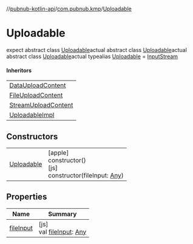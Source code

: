 //[pubnub-kotlin-api](../../../index.md)/[com.pubnub.kmp](../index.md)/[Uploadable](index.md)

# Uploadable

expect abstract class [Uploadable](index.md)actual abstract class [Uploadable](index.md)actual abstract class [Uploadable](index.md)actual typealias [Uploadable](index.md) = [InputStream](https://docs.oracle.com/javase/8/docs/api/java/io/InputStream.html)

#### Inheritors

| |
|---|
| [DataUploadContent](../-data-upload-content/index.md) |
| [FileUploadContent](../-file-upload-content/index.md) |
| [StreamUploadContent](../-stream-upload-content/index.md) |
| [UploadableImpl](../-uploadable-impl/index.md) |

## Constructors

| | |
|---|---|
| [Uploadable](-uploadable.md) | [apple]<br>constructor()<br>[js]<br>constructor(fileInput: [Any](https://kotlinlang.org/api/latest/jvm/stdlib/kotlin/-any/index.html)) |

## Properties

| Name | Summary |
|---|---|
| [fileInput](file-input.md) | [js]<br>val [fileInput](file-input.md): [Any](https://kotlinlang.org/api/latest/jvm/stdlib/kotlin/-any/index.html) |
